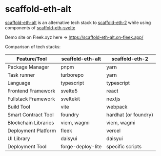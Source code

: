 # scaffold-eth-alt

[scaffold-eth-alt](https://github.com/zapaz/scaffold-eth-alt) is an alternative tech stack to [scaffold-eth-2](https://github.com/scaffold-eth/scaffold-eth-2) while using components of [scaffold-eth-svelte](https://github.com/ByteAtATime/scaffold-eth-svelte)

Demo site on Fleek.xyz here => https://scaffold-eth-alt.on-fleek.app/

Comparison of tech stacks:

| Feature/Tool           | scaffold-eth-alt                          | scaffold-eth-2                          |
|------------------------|-------------------------------------------|-----------------------------------------|
| Package Manager        | pnpm                                      | yarn                                    |
| Task runner        | turborepo                                      | yarn                                    |
| Language               | typescript                                | typescript                              |
| Frontend Framework     | svelte5                                    | react                                   |
| Fullstack Framework    | sveltekit                                 | nextjs                                  |
| Build Tool             | vite                                      | webpack                                       |
| Smart Contract Tool    | foundry                                   | hardhat (or foundry)                    |
| Blockchain Libraries   | viem, wagmi                               | viem, wagmi                             |
| Deployment Platform    | fleek                                     | vercel                                  |
| UI Library             | daisyui                                   | daisyui                                 |
| Deployment Tool        | forge-deploy-lite | specific scripts